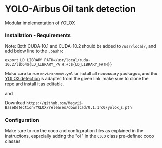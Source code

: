 # YOLO-Airbus Oil tank detection

Modular implementation of [YOLOX](https://www.kaggle.com/code/jeffaudi/oil-storage-detection-on-airbus-imagery-with-yolox/notebook)

### Installation - Requirements

Note: Both CUDA-10.1 and CUDA-10.2 should be added to `/usr/local/`, and add below line to the `.bashrc`
```
export LD_LIBRARY_PATH=/usr/local/cuda-10.2/lib64${LD_LIBRARY_PATH:+:${LD_LIBRARY_PATH}}
```

Make sure to run `environment.yml` to install all necessary packages, and the [YOLOX detection](https://github.com/Megvii-BaseDetection/YOLOX) is adapted  from the given link, make sure to clone the repo and install it as editable. 

and

Download `https://github.com/Megvii-BaseDetection/YOLOX/releases/download/0.1.1rc0/yolox_s.pth`

### Configuration

Make sure to run the coco and configuration files as explained in the instructions, especially adding the "oil" in the `COCO` class pre-defined coco classes